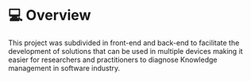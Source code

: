 # :computer: Overview

This project was subdivided in front-end and back-end to facilitate the development of solutions that can be used in multiple devices making it easier for researchers and practitioners to diagnose Knowledge management in software industry.
